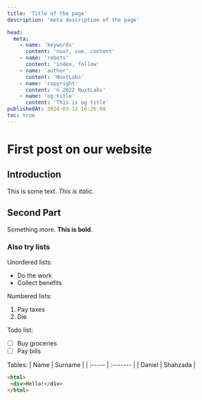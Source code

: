```yaml
---
title: 'Title of the page'
description: 'meta description of the page'

head:
  meta:
    - name: 'keywords'
      content: 'nuxt, vue, content'
    - name: 'robots'
      content: 'index, follow'
    - name: 'author'
      content: 'NuxtLabs'
    - name: 'copyright'
      content: '© 2022 NuxtLabs'
    - name: 'og:title'
      content: 'This is og title'
publishedAt: 2024-03-12 16:26:00
toc: true
---
```


# First post on our website

## Introduction

This is some text. *This is italic*.

## Second Part

Something more. **This is bold**.

### Also try lists

Unordered lists:

- Do the work
- Collect benefits

Numbered lists:

 1. Pay taxes
 2. Die

Todo list:

- [ ] Buy groceries
- [ ] Pay bills

Tables:
| Name   | Surname  |
| :----- | :------- |
| Daniel | Shahzada |

```html
<html>
 <div>Hello!</div>
</html>
```